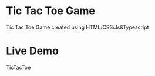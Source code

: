 # Tic Tac Toe Game

Tic Tac Toe Game created using HTML/CSS/Js&Typescript

# Live Demo
[TicTacToe](https://www.google.com)